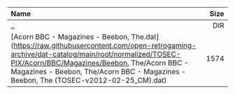 |Name|Size|
|:---|---:|
|[..](../index.html)|DIR|
|[Acorn BBC - Magazines - Beebon, The.dat](https://raw.githubusercontent.com/open-retrogaming-archive/dat-catalog/main/root/normalized/TOSEC-PIX/Acorn/BBC/Magazines/Beebon, The/Acorn BBC - Magazines - Beebon, The/Acorn BBC - Magazines - Beebon, The (TOSEC-v2012-02-25_CM).dat)|1574|
